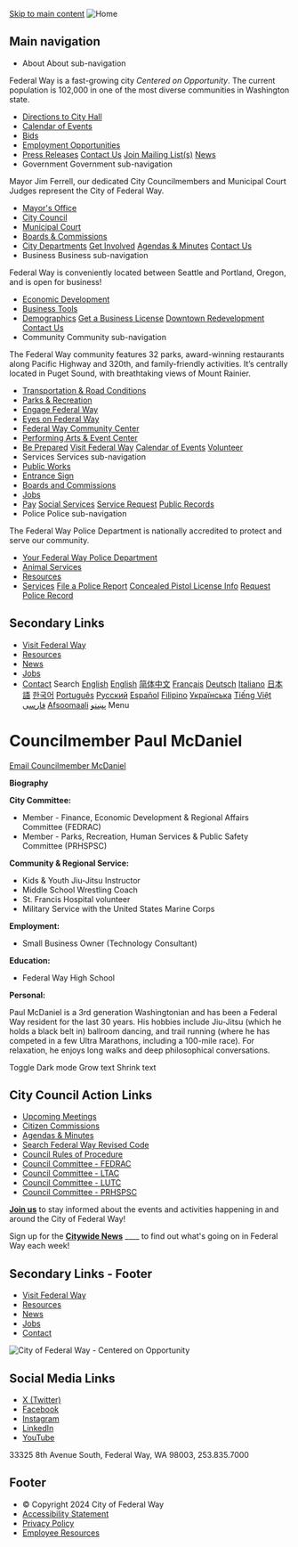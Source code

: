  [Skip to main content](https://www.cityoffederalway.com/page/councilmember-paul-mcdaniel/)   ![Home](https://www.cityoffederalway.com/themes/fedway_theme/images/FW_Logo-Horizontal_full-color-resized.png)  

## Main navigation

 *  About About sub-navigation   

Federal Way is a fast-growing city  *Centered on Opportunity*. The current population is 102,000 in one of the most diverse communities in Washington state.  

   *  [Directions to City Hall](https://www.cityoffederalway.com/page/directions-city-hallcourtpolice)  
   *  [Calendar of Events](https://www.cityoffederalway.com/calendar)  
   *  [Bids](https://www.cityoffederalway.com/bids)  
   *  [Employment Opportunities](https://www.governmentjobs.com/careers/federalway)  
   *  [Press Releases](https://www.cityoffederalway.com/page/press-releases)   [Contact Us](https://www.cityoffederalway.com/page/contact-us)   [Join Mailing List(s)](https://www.cityoffederalway.com/page/e-newsletter-sign)   [News](https://www.cityoffederalway.com/page/press-releases)  
 *  Government Government sub-navigation   

Mayor Jim Ferrell, our dedicated City Councilmembers and Municipal Court Judges represent the City of Federal Way.   

   *  [Mayor's Office](https://www.cityoffederalway.com/mayors-office)  
   *  [City Council](https://www.cityoffederalway.com/city-council)  
   *  [Municipal Court](https://www.cityoffederalway.com/municipal-court)  
   *  [Boards & Commissions](https://www.cityoffederalway.com/boards-commissions)  
   *  [City Departments](https://www.cityoffederalway.com/page/departments)   [Get Involved](https://engagefw.com)   [Agendas & Minutes](https://www.cityoffederalway.com/page/agendas-and-minutes)   [Contact Us](https://www.cityoffederalway.com/page/contact-us)  
 *  Business Business sub-navigation   

Federal Way is conveniently located between Seattle and Portland, Oregon, and is open for business!   

   *  [Economic Development](https://www.cityoffederalway.com/economic-development)  
   *  [Business Tools](https://www.cityoffederalway.com/page/business-tools)  
   *  [Demographics](https://www.cityoffederalway.com/page/demographics)   [Get a Business License](https://www.cityoffederalway.com/page/business-license)   [Downtown Redevelopment](https://www.cityoffederalway.com/page/downtown-redevelopment)   [Contact Us](https://www.cityoffederalway.com/economic-development)  
 *  Community Community sub-navigation   

The Federal Way community features 32 parks, award-winning restaurants along Pacific Highway and 320th, and family-friendly activities. It’s centrally located in Puget Sound, with breathtaking views of Mount Rainier.  

   *  [Transportation & Road Conditions](https://www.cityoffederalway.com/page/roadway-conditions)  
   *  [Parks & Recreation](https://www.cityoffederalway.com/parks)  
   *  [Engage Federal Way](https://engagefw.com)  
   *  [Eyes on Federal Way](https://www.cityoffederalway.com/page/eyes-federal-way-0)  
   *  [Federal Way Community Center](https://itallhappenshere.org)  
   *  [Performing Arts & Event Center](https://fwpaec.org)  
   *  [Be Prepared](https://www.cityoffederalway.com/emergency-management)   [Visit Federal Way](https://visitfw.org)   [Calendar of Events](https://www.cityoffederalway.com/calendar/month)   [Volunteer](https://www.cityoffederalway.com/page/volunteering-federal-way)  
 *  Services Services sub-navigation 
   *  [Public Works](https://www.cityoffederalway.com/public-works)  
   *  [Entrance Sign](https://www.cityoffederalway.com/sites/default/files/2024-02/EntranceSignDisplayApplicationForm.pdf)  
   *  [Boards and Commissions](https://www.cityoffederalway.com/page/boards-commissions)  
   *  [Jobs](https://www.governmentjobs.com/careers/federalway)  
   *  [Pay](https://www.cityoffederalway.com/page/pay)   [Social Services](https://www.cityoffederalway.com/page/community-social-services)   [Service Request](https://www.cityoffederalway.com/page/eyes-federal-way-0)   [Public Records](https://www.cityoffederalway.com/page/public-records)  
 *  Police Police sub-navigation   

The Federal Way Police Department is nationally accredited to protect and serve our community.  

   *  [Your Federal Way Police Department](https://www.cityoffederalway.com/police-0)  
   *  [Animal Services](https://www.cityoffederalway.com/page/animal-services-unit)  
   *  [Resources](https://www.cityoffederalway.com/page/police-resources)  
   *  [Services](https://www.cityoffederalway.com/page/police-service-request)   [File a Police Report](https://www.cityoffederalway.com/page/file-police-report-online)   [Concealed Pistol License Info](https://www.cityoffederalway.com/page/concealed-pistol-license-cpl-appointment-request-form-0)   [Request Police Record](https://federalway.justfoia.com/publicportal/home/newrequest)  

## Secondary Links

 *  [Visit Federal Way](https://visitfw.org) 
 *  [Resources](https://www.cityoffederalway.com/page/resources-and-help) 
 *  [News](https://www.cityoffederalway.com/page/federal-way-citywide-news) 
 *  [Jobs](https://www.governmentjobs.com/careers/federalway) 
 *  [Contact](https://www.cityoffederalway.com/page/contact-us) 
 Search  [English](https://www.cityoffederalway.com/page/councilmember-paul-mcdaniel)   [English](https://www.cityoffederalway.com/page/councilmember-paul-mcdaniel)  [简体中文](https://www.cityoffederalway.com/page/councilmember-paul-mcdaniel)  [Français](https://www.cityoffederalway.com/page/councilmember-paul-mcdaniel)  [Deutsch](https://www.cityoffederalway.com/page/councilmember-paul-mcdaniel)  [Italiano](https://www.cityoffederalway.com/page/councilmember-paul-mcdaniel)  [日本語](https://www.cityoffederalway.com/page/councilmember-paul-mcdaniel)  [한국어](https://www.cityoffederalway.com/page/councilmember-paul-mcdaniel)  [Português](https://www.cityoffederalway.com/page/councilmember-paul-mcdaniel)  [Русский](https://www.cityoffederalway.com/page/councilmember-paul-mcdaniel)  [Español](https://www.cityoffederalway.com/page/councilmember-paul-mcdaniel)  [Filipino](https://www.cityoffederalway.com/page/councilmember-paul-mcdaniel)  [Українська](https://www.cityoffederalway.com/page/councilmember-paul-mcdaniel)  [Tiếng Việt](https://www.cityoffederalway.com/page/councilmember-paul-mcdaniel)  [فارسی](https://www.cityoffederalway.com/page/councilmember-paul-mcdaniel)  [Afsoomaali](https://www.cityoffederalway.com/page/councilmember-paul-mcdaniel)  [پښتو](https://www.cityoffederalway.com/page/councilmember-paul-mcdaniel)  Menu 

# 

# Councilmember Paul McDaniel

 [Email Councilmember McDaniel](mailto:paul.mcdaniel@federalwaywa.gov) 

 __Biography__ 

 __City Committee:__ 

 * Member - Finance, Economic Development & Regional Affairs Committee (FEDRAC)
 * Member - Parks, Recreation, Human Services & Public Safety Committee (PRHSPSC)

 __Community & Regional Service:__ 

 * Kids & Youth Jiu-Jitsu Instructor
 * Middle School Wrestling Coach
 * St. Francis Hospital volunteer
 * Military Service with the United States Marine Corps

 __Employment:__ 

 * Small Business Owner (Technology Consultant)

 __Education:__ 

 * Federal Way High School

 __Personal:__ 

Paul McDaniel is a 3rd generation Washingtonian and has been a Federal Way resident for the last 30 years. His hobbies include Jiu-Jitsu (which he holds a black belt in) ballroom dancing, and trail running (where he has competed in a few Ultra Marathons, including a 100-mile race). For relaxation, he enjoys long walks and deep philosophical conversations.

 Toggle Dark mode Grow text Shrink text 

## City Council Action Links

 *   [Upcoming Meetings](https://www.cityoffederalway.com/page/agendas-and-minutes) 
 *   [Citizen Commissions](https://www.cityoffederalway.com/page/boards-commissions) 
 *   [Agendas & Minutes](https://www.cityoffederalway.com/page/agendas-and-minutes) 
 *   [Search Federal Way Revised Code](https://www.codepublishing.com/WA/FederalWay) 
 *   [Council Rules of Procedure](https://docs.cityoffederalway.com/WebLink/Browse.aspx?id=1911791&dbid=0&repo=cityoffederalway) 
 *   [Council Committee - FEDRAC](https://www.cityoffederalway.com/page/finance-economic-development-regional-affairs-committee-fedrac) 
 *   [Council Committee - LTAC](https://www.cityoffederalway.com/page/lodging-tax-advisory-committee) 
 *   [Council Committee - LUTC](https://www.cityoffederalway.com/page/LUTC) 
 *   [Council Committee - PRHSPSC](https://www.cityoffederalway.com/page/parks-recreation-human-services-public-safety-committee-prhsps) 

 [__Join us__](https://www.cityoffederalway.com/page/e-newsletter-sign) to stay informed about the events and activities happening in and around the City of Federal Way!

Sign up for the [__Citywide News__](https://lp.constantcontactpages.com/sl/iTopXHF/citywidenews)  ____ to find out what's going on in Federal Way each week!

## Secondary Links - Footer

 *  [Visit Federal Way](https://visitfw.org) 
 *  [Resources](https://www.cityoffederalway.com/page/resources-and-help) 
 *  [News](https://www.cityoffederalway.com/page/federal-way-citywide-news) 
 *  [Jobs](https://www.governmentjobs.com/careers/federalway) 
 *  [Contact](https://www.cityoffederalway.com/page/contact-us) 

 ![City of Federal Way - Centered on Opportunity](https://www.cityoffederalway.com/sites/default/files/inline-images/FW-Logo-Vert_white.png) 

## Social Media Links

 *  [X (Twitter)](https://twitter.com/wafederalway) 
 *  [Facebook](https://www.facebook.com/CityofFederalWay) 
 *  [Instagram](https://www.instagram.com/fedwaywa) 
 *  [LinkedIn](https://www.linkedin.com/company/city-of-federal-way) 
 *  [YouTube](https://www.youtube.com/user/FWcommunications) 

33325 8th Avenue South, Federal Way, WA 98003, 253.835.7000

## Footer

 *  © Copyright 2024 City of Federal Way 
 *  [Accessibility Statement](https://www.cityoffederalway.com/page/website-accessibility-statement) 
 *  [Privacy Policy](https://www.cityoffederalway.com/page/website-privacy-policy) 
 *  [Employee Resources](https://www.cityoffederalway.com/page/employee-resources) 
 